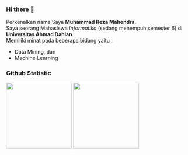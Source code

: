 ### Hi there 👋
Perkenalkan nama Saya **Muhammad Reza Mahendra**.<br>
Saya seorang Mahasiswa *Informatika* (sedang menempuh semester 6) di **Universitas Ahmad Dahlan**.<br>
Memiliki minat pada beberapa bidang yaitu :
- Data Mining, dan
- Machine Learning

  
### Github Statistic
<p align="left">
  <a href="https://github.com/Rezmhndr">
    <img height="180em" src="https://github-readme-stats-eight-theta.vercel.app/api?username=Rezmhndr&show_icons=true&theme=algolia&include_all_commits=true&count_private=true"/>
    <img height="180em" src="https://github-readme-stats-eight-theta.vercel.app/api/top-langs/?username=Rezmhndr&layout=compact&theme=algolia"/>
  </a>
</p>


<!--
**Rezmhndr/Rezmhndr** is a ✨ _special_ ✨ repository because its `README.md` (this file) appears on your GitHub profile.

Here are some ideas to get you started:

- 🔭 I’m currently working on ...
- 🌱 I’m currently learning ...
- 👯 I’m looking to collaborate on ...
- 🤔 I’m looking for help with ...
- 💬 Ask me about ...
- 📫 How to reach me: ...
- 😄 Pronouns: ...
- ⚡ Fun fact: ...
-->
